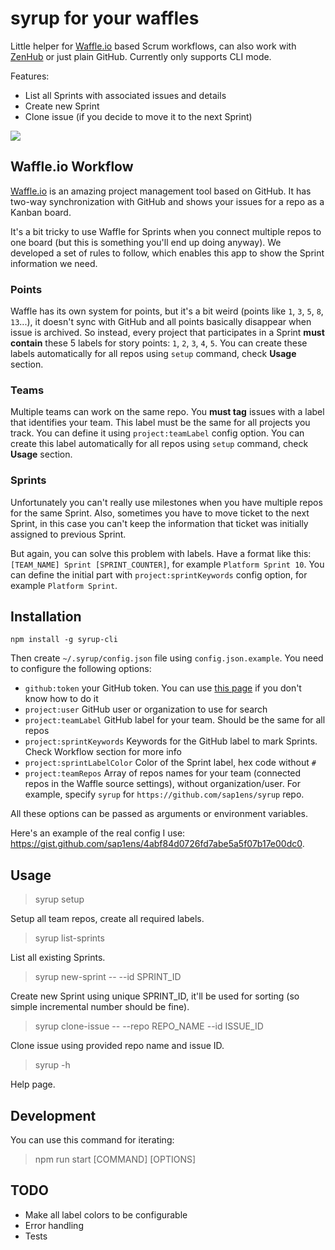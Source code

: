 # syrup for your waffles

Little helper for [Waffle.io](https://waffle.io) based Scrum workflows, can also work with [ZenHub](https://www.zenhub.com) or just plain GitHub. Currently only supports CLI mode.

Features:
- List all Sprints with associated issues and details
- Create new Sprint
- Clone issue (if you decide to move it to the next Sprint)

![](https://db.tt/bxxiKMdK)

## Waffle.io Workflow

[Waffle.io](https://waffle.io) is an amazing project management tool based on GitHub. It has two-way synchronization with GitHub and shows
your issues for a repo as a Kanban board.

It's a bit tricky to use Waffle for Sprints when you connect multiple repos to one board (but this is something you'll end up doing anyway). We developed a set of rules to follow, which enables this app to show the Sprint information we need.

### Points

Waffle has its own system for points, but it's a bit weird (points like `1`, `3`, `5`, `8`, `13`...), it doesn't sync with GitHub and all points basically disappear when issue is archived. So instead, every project that participates in a Sprint **must contain** these 5 labels for story points: `1`, `2`, `3`, `4`, `5`. You can create these labels automatically for all repos using `setup` command, check **Usage** section.

### Teams

Multiple teams can work on the same repo. You **must tag** issues with a label that identifies your team. This label must be the same for all projects you track. You can define it using `project:teamLabel` config option. You can create this label automatically for all repos using `setup` command, check **Usage** section.

### Sprints

Unfortunately you can't really use milestones when you have multiple repos for the same Sprint. Also, sometimes you have to move ticket to the next Sprint, in this case you can't keep the information that ticket was initially assigned to previous Sprint.

But again, you can solve this problem with labels. Have a format like this: `[TEAM_NAME] Sprint [SPRINT_COUNTER]`, for example `Platform Sprint 10`. You can define the initial part with `project:sprintKeywords` config option, for example `Platform Sprint`.

## Installation

```
npm install -g syrup-cli
```

Then create `~/.syrup/config.json` file using `config.json.example`. You need to configure the following options:

- `github:token` your GitHub token. You can use [this page](https://help.github.com/articles/creating-an-access-token-for-command-line-use/) if you don't know how to do it
- `project:user` GitHub user or organization to use for search
- `project:teamLabel` GitHub label for your team. Should be the same for all repos
- `project:sprintKeywords` Keywords for the GitHub label to mark Sprints. Check Workflow section for more info
- `project:sprintLabelColor` Color of the Sprint label, hex code without `#`
- `project:teamRepos` Array of repos names for your team (connected repos in the Waffle source settings), without organization/user. For example, specify `syrup` for `https://github.com/sap1ens/syrup` repo.

All these options can be passed as arguments or environment variables.

Here's an example of the real config I use: https://gist.github.com/sap1ens/4abf84d0726fd7abe5a5f07b17e00dc0.

## Usage

> syrup setup

Setup all team repos, create all required labels.

> syrup list-sprints

List all existing Sprints.

> syrup new-sprint -- --id SPRINT_ID

Create new Sprint using unique SPRINT_ID, it'll be used for sorting (so simple incremental number should be fine).

> syrup clone-issue -- --repo REPO_NAME --id ISSUE_ID

Clone issue using provided repo name and issue ID.

> syrup -h

Help page.

## Development

You can use this command for iterating:

> npm run start [COMMAND] [OPTIONS]

## TODO

- Make all label colors to be configurable
- Error handling
- Tests
